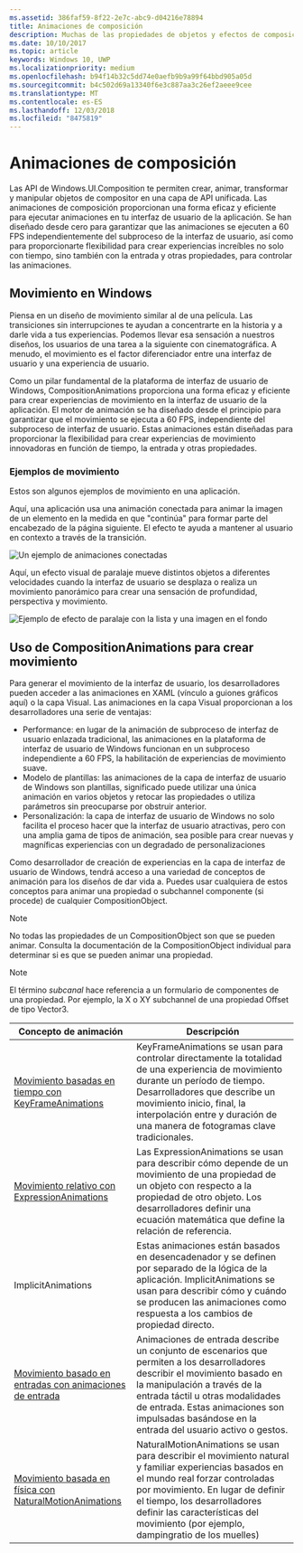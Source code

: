 ```yaml
---
ms.assetid: 386faf59-8f22-2e7c-abc9-d04216e78894
title: Animaciones de composición
description: Muchas de las propiedades de objetos y efectos de composición se pueden animar con animaciones de fotogramas y expresión clave, lo que permite a las propiedades de un elemento de la interfaz de usuario cambiar con el tiempo o según un cálculo concreto.
ms.date: 10/10/2017
ms.topic: article
keywords: Windows 10, UWP
ms.localizationpriority: medium
ms.openlocfilehash: b94f14b32c5dd74e0aefb9b9a99f64bbd905a05d
ms.sourcegitcommit: b4c502d69a13340f6e3c887aa3c26ef2aeee9cee
ms.translationtype: MT
ms.contentlocale: es-ES
ms.lasthandoff: 12/03/2018
ms.locfileid: "8475819"
---
```

# <a name="composition-animations"></a>Animaciones de composición

Las API de Windows.UI.Composition te permiten crear, animar, transformar y manipular objetos de compositor en una capa de API unificada. Las animaciones de composición proporcionan una forma eficaz y eficiente para ejecutar animaciones en tu interfaz de usuario de la aplicación. Se han diseñado desde cero para garantizar que las animaciones se ejecuten a 60 FPS independientemente del subproceso de la interfaz de usuario, así como para proporcionarte flexibilidad para crear experiencias increíbles no solo con tiempo, sino también con la entrada y otras propiedades, para controlar las animaciones.

## <a name="motion-in-windows"></a>Movimiento en Windows

Piensa en un diseño de movimiento similar al de una película. Las transiciones sin interrupciones te ayudan a concentrarte en la historia y a darle vida a tus experiencias. Podemos llevar esa sensación a nuestros diseños, los usuarios de una tarea a la siguiente con cinematográfica. A menudo, el movimiento es el factor diferenciador entre una interfaz de usuario y una experiencia de usuario.

Como un pilar fundamental de la plataforma de interfaz de usuario de Windows, CompositionAnimations proporciona una forma eficaz y eficiente para crear experiencias de movimiento en la interfaz de usuario de la aplicación. El motor de animación se ha diseñado desde el principio para garantizar que el movimiento se ejecuta a 60 FPS, independiente del subproceso de interfaz de usuario. Estas animaciones están diseñadas para proporcionar la flexibilidad para crear experiencias de movimiento innovadoras en función de tiempo, la entrada y otras propiedades.

### <a name="examples-of-motion"></a>Ejemplos de movimiento

Estos son algunos ejemplos de movimiento en una aplicación.

Aquí, una aplicación usa una animación conectada para animar la imagen de un elemento en la medida en que "continúa" para formar parte del encabezado de la página siguiente. El efecto te ayuda a mantener al usuario en contexto a través de la transición.

![Un ejemplo de animaciones conectadas](images/animation/connected-animation-example.gif)

Aquí, un efecto visual de paralaje mueve distintos objetos a diferentes velocidades cuando la interfaz de usuario se desplaza o realiza un movimiento panorámico para crear una sensación de profundidad, perspectiva y movimiento.

![Ejemplo de efecto de paralaje con la lista y una imagen en el fondo](images/animation/parallax-example.gif)

## <a name="using-compositionanimations-to-create-motion"></a>Uso de CompositionAnimations para crear movimiento

Para generar el movimiento de la interfaz de usuario, los desarrolladores pueden acceder a las animaciones en XAML (vínculo a guiones gráficos aquí) o la capa Visual. Las animaciones en la capa Visual proporcionan a los desarrolladores una serie de ventajas:

- Performance: en lugar de la animación de subproceso de interfaz de usuario enlazada tradicional, las animaciones en la plataforma de interfaz de usuario de Windows funcionan en un subproceso independiente a 60 FPS, la habilitación de experiencias de movimiento suave.
- Modelo de plantillas: las animaciones de la capa de interfaz de usuario de Windows son plantillas, significado puede utilizar una única animación en varios objetos y retocar las propiedades o utiliza parámetros sin preocuparse por obstruir anterior.
- Personalización: la capa de interfaz de usuario de Windows no solo facilita el proceso hacer que la interfaz de usuario atractivas, pero con una amplia gama de tipos de animación, sea posible para crear nuevas y magníficas experiencias con un degradado de personalizaciones

Como desarrollador de creación de experiencias en la capa de interfaz de usuario de Windows, tendrá acceso a una variedad de conceptos de animación para los diseños de dar vida a. Puedes usar cualquiera de estos conceptos para animar una propiedad o subchannel componente (si procede) de cualquier CompositionObject.

> [!NOTE]
> No todas las propiedades de un CompositionObject son que se pueden animar. Consulta la documentación de la CompositionObject individual para determinar si es que se pueden animar una propiedad.

> [!NOTE]
> El término _subcanal_ hace referencia a un formulario de componentes de una propiedad. Por ejemplo, la X o XY subchannel de una propiedad Offset de tipo Vector3.

| Concepto de animación | Descripción |
| ----------------- | ----------- |
| [Movimiento basadas en tiempo con KeyFrameAnimations](time-animations.md)  | KeyFrameAnimations se usan para controlar directamente la totalidad de una experiencia de movimiento durante un período de tiempo. Desarrolladores que describe un movimiento inicio, final, la interpolación entre y duración de una manera de fotogramas clave tradicionales. |
| [Movimiento relativo con ExpressionAnimations](relation-animations.md)  | Las ExpressionAnimations se usan para describir cómo depende de un movimiento de una propiedad de un objeto con respecto a la propiedad de otro objeto. Los desarrolladores definir una ecuación matemática que define la relación de referencia. |
| ImplicitAnimations | Estas animaciones están basados en desencadenador y se definen por separado de la lógica de la aplicación. ImplicitAnimations se usan para describir cómo y cuándo se producen las animaciones como respuesta a los cambios de propiedad directo. |
| [Movimiento basado en entradas con animaciones de entrada](input-driven-animations.md)  | Animaciones de entrada describe un conjunto de escenarios que permiten a los desarrolladores describir el movimiento basado en la manipulación a través de la entrada táctil u otras modalidades de entrada. Estas animaciones son impulsadas basándose en la entrada del usuario activo o gestos. |
| [Movimiento basada en física con NaturalMotionAnimations](natural-animations.md)  | NaturalMotionAnimations se usan para describir el movimiento natural y familiar experiencias basados en el mundo real forzar controladas por movimiento. En lugar de definir el tiempo, los desarrolladores definir las características del movimiento (por ejemplo, dampingratio de los muelles) |